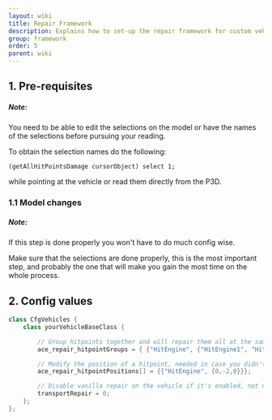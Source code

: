 ```yaml
---
layout: wiki
title: Repair Framework
description: Explains how to set-up the repair framework for custom vehicles
group: framework
order: 5
parent: wiki
---
```


## 1. Pre-requisites

<div class="panel callout">
    <h5>Note:</h5>
    <p>You need to be able to edit the selections on the model or have the names of the selections before pursuing your reading.</p>
</div>

To obtain the selection names do the following:

`(getAllHitPointsDamage cursorObject) select 1;`

while pointing at the vehicle or read them directly from the P3D.

### 1.1 Model changes

<div class="panel callout">
    <h5>Note:</h5>
    <p>If this step is done properly you won't have to do much config wise.</p>
</div>

Make sure that the selections are done properly, this is the most important step, and probably the one that will make you gain the most time on the whole process.

## 2. Config values

```cpp
class CfgVehicles {
    class yourVehicleBaseClass {

        // Group hitpoints together and will repair them all at the same time
        ace_repair_hitpointGroups = { {"HitEngine", {"HitEngine1", "HitEngine2"}}, {"Glass_1_hitpoint", {"Glass_2_hitpoint", "Glass_3_hitpoint", "Glass_4_hitpoint"}} };

        // Modify the position of a hitpoint, needed in case you didn't or couldn't fix the selections placement, the offset is in model space
        ace_repair_hitpointPositions[] = {{"HitEngine", {0,-2,0}}};

        // Disable vanilla repair on the vehicle if it's enabled, not needed otherwise
        transportRepair = 0;
    };
};
```
